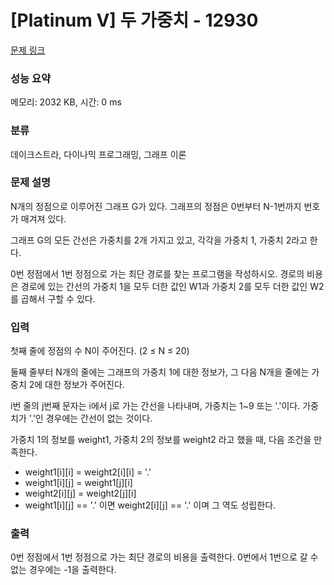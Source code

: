 # [Platinum V] 두 가중치 - 12930 

[문제 링크](https://www.acmicpc.net/problem/12930) 

### 성능 요약

메모리: 2032 KB, 시간: 0 ms

### 분류

데이크스트라, 다이나믹 프로그래밍, 그래프 이론

### 문제 설명

<p>N개의 정점으로 이루어진 그래프 G가 있다. 그래프의 정점은 0번부터 N-1번까지 번호가 매겨져 있다.</p>

<p>그래프 G의 모든 간선은 가중치를 2개 가지고 있고, 각각을 가중치 1, 가중치 2라고 한다.</p>

<p>0번 정점에서 1번 정점으로 가는 최단 경로를 찾는 프로그램을 작성하시오. 경로의 비용은 경로에 있는 간선의 가중치 1을 모두 더한 값인 W1과 가중치 2를 모두 더한 값인 W2를 곱해서 구할 수 있다.</p>

### 입력 

 <p>첫째 줄에 정점의 수 N이 주어진다. (2 ≤ N ≤ 20)</p>

<p>둘째 줄부터 N개의 줄에는 그래프의 가중치 1에 대한 정보가, 그 다음 N개을 줄에는 가중치 2에 대한 정보가 주어진다.</p>

<p>i번 줄의 j번째 문자는 i에서 j로 가는 간선을 나타내며, 가중치는 1~9 또는 '.'이다. 가중치가 '.'인 경우에는 간선이 없는 것이다.</p>

<p>가중치 1의 정보를 weight1, 가중치 2의 정보를 weight2 라고 했을 때, 다음 조건을 만족한다.</p>

<ul>
	<li>weight1[i][i] = weight2[i][i] = '.'</li>
	<li>weight1[i][j] = weight1[j][i]</li>
	<li>weight2[i][j] = weight2[j][i]</li>
	<li>weight1[i][j] == '.' 이면 weight2[i][j] == '.' 이며 그 역도 성립한다.</li>
</ul>

### 출력 

 <p>0번 정점에서 1번 정점으로 가는 최단 경로의 비용을 출력한다. 0번에서 1번으로 갈 수 없는 경우에는 -1을 출력한다.</p>

